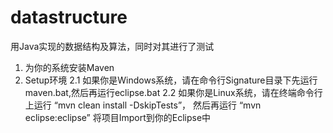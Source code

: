 # datastructure
用Java实现的数据结构及算法，同时对其进行了测试

1. 为你的系统安装Maven
2. Setup环境 
  2.1 如果你是Windows系统，请在命令行Signature目录下先运行maven.bat,然后再运行eclipse.bat 
  2.2 如果你是Linux系统，请在终端命令行上运行 “mvn clean install -DskipTests”， 然后再运行 “mvn eclipse:eclipse”
  将项目Import到你的Eclipse中
